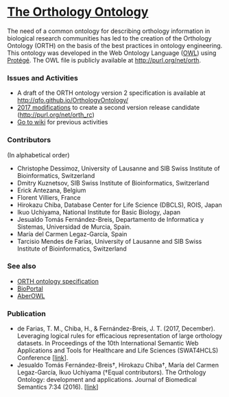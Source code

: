 # [The Orthology Ontology](http://qfo.github.io/OrthologyOntology/)
The need of a common ontology for describing orthology information in biological research communities has led to the creation of the Orthology Ontology (ORTH) on the basis of the best practices in ontology engineering. This ontology was developed in the Web Ontology Language ([OWL](http://www.w3.org/TR/owl2-overview/)) using [Protégé](http://protege.stanford.edu). 
The OWL file is publicly available at http://purl.org/net/orth.

### Issues and Activities
* A draft of the ORTH ontology version 2 specification is available at http://qfo.github.io/OrthologyOntology/ 
* [2017 modifications](https://docs.google.com/spreadsheets/d/1z2e1SVAAmkzn439dWdluukOEZilTl-ZTZcdGbnGyRAA/edit?ts=59b7776a#gid=0) to create a second version release candidate (http://purl.org/net/orth_rc)
* [Go to wiki](https://github.com/qfo/OrthologyOntology/wiki/Orthology-Ontology-wiki) for previous activities

### Contributors
(In alphabetical order)
* Christophe Dessimoz, University of Lausanne and SIB Swiss Institute of Bioinformatics, Switzerland
* Dmitry Kuznetsov, SIB Swiss Institute of Bioinformatics, Switzerland
* Erick Antezana, Belgium
* Florent Villiers, France
* Hirokazu Chiba, Database Center for Life Science (DBCLS), ROIS, Japan
* Ikuo Uchiyama, National Institute for Basic Biology, Japan
* Jesualdo Tomás Fernández-Breis, Departamento de Informatica y Sistemas, Universidad de Murcia, Spain.
* María del Carmen Legaz-García, Spain
* Tarcisio Mendes de Farias, University of Lausanne and SIB Swiss Institute of Bioinformatics, Switzerland

### See also
* [ORTH ontology specification](http://qfo.github.io/OrthologyOntology/)
* [BioPortal](http://bioportal.bioontology.org/ontologies/ORTH)
* [AberOWL](http://aber-owl.net/ontology/ORTH)

### Publication
* de Farias, T. M., Chiba, H., & Fernández-Breis, J. T. (2017, December). Leveraging logical rules for efficacious representation of large orthology datasets. In Proceedings of the 10th International Semantic Web Applications and Tools for Healthcare and Life Sciences (SWAT4HCLS) Conference [[link](http://ceur-ws.org/Vol-2042/paper36.pdf)].
* Jesualdo Tomás Fernández-Breis†, Hirokazu Chiba†, María del Carmen Legaz-García, Ikuo Uchiyama (†Equal contributors). The Orthology Ontology: development and applications. Journal of Biomedical Semantics 7:34 (2016). [[link](http://www.jbiomedsem.com/content/7/1/34)]
